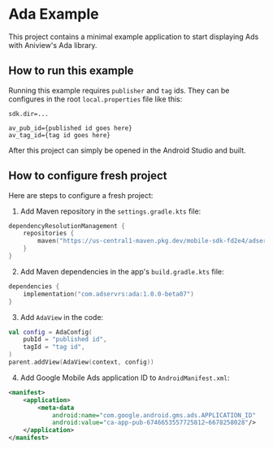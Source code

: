 # Ada Example

This project contains a minimal example application to start displaying Ads with Aniview's Ada library.


## How to run this example
Running this example requires `publisher` and `tag` ids.
They can be configures in the root `local.properties` file like this:

```properties
sdk.dir=...

av_pub_id={published id goes here}
av_tag_id={tag id goes here}
```

After this project can simply be opened in the Android Studio and built.


## How to configure fresh project
Here are steps to configure a fresh project:

1. Add Maven repository in the `settings.gradle.kts` file:
```kts
dependencyResolutionManagement {
    repositories {
        maven("https://us-central1-maven.pkg.dev/mobile-sdk-fd2e4/adservr-maven")
    }
}
```

2. Add Maven dependencies in the app's `build.gradle.kts` file:
```kts
dependencies {
    implementation("com.adservrs:ada:1.0.0-beta07")
}
```

3. Add `AdaView` in the code:
```kotlin
val config = AdaConfig(
    pubId = "published id",
    tagId = "tag id",
)
parent.addView(AdaView(context, config))
```

4. Add Google Mobile Ads application ID to `AndroidManifest.xml`:
```xml
<manifest>
    <application>
        <meta-data
            android:name="com.google.android.gms.ads.APPLICATION_ID"
            android:value="ca-app-pub-6746653557725812~6678258028"/>
    </application>
</manifest>
```
